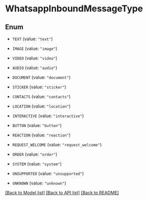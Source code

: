 # WhatsappInboundMessageType

## Enum


* `TEXT` (value: `"text"`)

* `IMAGE` (value: `"image"`)

* `VIDEO` (value: `"video"`)

* `AUDIO` (value: `"audio"`)

* `DOCUMENT` (value: `"document"`)

* `STICKER` (value: `"sticker"`)

* `CONTACTS` (value: `"contacts"`)

* `LOCATION` (value: `"location"`)

* `INTERACTIVE` (value: `"interactive"`)

* `BUTTON` (value: `"button"`)

* `REACTION` (value: `"reaction"`)

* `REQUEST_WELCOME` (value: `"request_welcome"`)

* `ORDER` (value: `"order"`)

* `SYSTEM` (value: `"system"`)

* `UNSUPPORTED` (value: `"unsupported"`)

* `UNKNOWN` (value: `"unknown"`)


[[Back to Model list]](../README.md#documentation-for-models) [[Back to API list]](../README.md#documentation-for-api-endpoints) [[Back to README]](../README.md)
